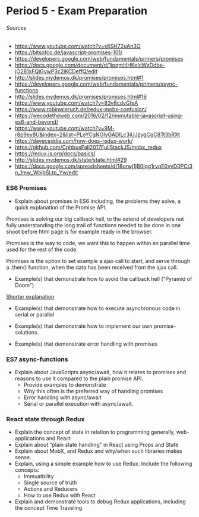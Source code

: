 # Period 5 - Exam Preparation

###### Sources

- https://www.youtube.com/watch?v=s6SH72uAn3Q
- https://bitsofco.de/javascript-promises-101/
- https://developers.google.com/web/fundamentals/primers/promises
- https://docs.google.com/document/d/1jpqmitlHKeIcWzDdbe-jO281xFQiGywP3c2iKCDeffQ/edit
- http://slides.mydemos.dk/promises/promises.html#1
- https://developers.google.com/web/fundamentals/primers/async-functions
- http://slides.mydemos.dk/promises/promises.html#16
- https://www.youtube.com/watch?v=83v8cdvGfeA
- https://www.robinwieruch.de/redux-mobx-confusion/
- https://wecodetheweb.com/2016/02/12/immutable-javascript-using-es6-and-beyond/
- https://www.youtube.com/watch?v=9M-r8p9ey8U&index=2&list=PLoYCgNOIyGADILc3iUJzygCqC8Tt3bRXt
- https://daveceddia.com/how-does-redux-work/
- https://github.com/CphbusFall2017FullStackJS/mobx_redux
- https://redux.js.org/docs/basics/
- http://slides.mydemos.dk/state/state.html#29
- https://docs.google.com/spreadsheets/d/18orwj1jB0jqg1rvqE0vyD0PCt3n_1mw_WojbSLtp_Yw/edit

### ES6 Promises

- Explain about promises in ES6 including, the problems they solve, a quick explanation of the Promise API.

Promises is solving our big callback hell, to the extend of developers not fully understanding the long trail of functions needed to be done in one shoot before html page is for example ready in the browser.

Promises is the way to code, we want this to happen within an parallel time used for the rest of the code.

Promises is the option to set example a ajax call to start, and serve through a .then() function, when the data has been received from the ajax call.

- Example(s) that demonstrate how to avoid the callback hell  (“Pyramid of Doom")

[Shorter explanation](callback_hell.md) 

- Example(s) that demonstrate how to execute asynchronous code in serial or parallel



- Example(s) that demonstrate how to implement our own promise-solutions.
- Example(s) that demonstrate error handling with promises

### ES7 async-functions

- Explain about JavaScripts async/await, how it relates to promises and reasons to use it compared to the plain promise API.
  - Provide examples to demonstrate
  - Why this often is the preferred way of handling promises
  - Error handling with async/await
  - Serial or parallel execution with async/await.


### React state through Redux

- Explain the concept of state in relation to programming generally, web-applications and React
- Explain about  “plain state handling” in React using Props and State
- Explain about MobX, and Redux and why/when such libraries makes sense.
- Explain, using a simple example how to use Redux. Include the following concepts:
  - Immuatbility
  - Single source of truth
  - Actions and Reducers
  - How to use Redux with React
- Explain and demonstrate tools to debug Redux applications, including the concept Time Traveling

